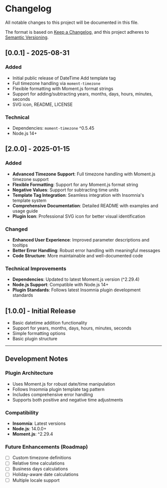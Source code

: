 # Changelog

All notable changes to this project will be documented in this file.

The format is based on [Keep a Changelog](https://keepachangelog.com/en/1.0.0/),
and this project adheres to [Semantic Versioning](https://semver.org/spec/v2.0.0.html).

## [0.0.1] - 2025-08-31

### Added
- Initial public release of DateTime Add template tag
- Full timezone handling via `moment-timezone`
- Flexible formatting with Moment.js format strings
- Support for adding/subtracting years, months, days, hours, minutes, seconds
- SVG icon, README, LICENSE

### Technical
- Dependencies: `moment-timezone` ^0.5.45
- Node.js 14+

## [2.0.0] - 2025-01-15

### Added
- **Advanced Timezone Support**: Full timezone handling with Moment.js timezone support
- **Flexible Formatting**: Support for any Moment.js format string
- **Negative Values**: Support for subtracting time units
- **Template Tag Integration**: Seamless integration with Insomnia's template system
- **Comprehensive Documentation**: Detailed README with examples and usage guide
- **Plugin Icon**: Professional SVG icon for better visual identification

### Changed
- **Enhanced User Experience**: Improved parameter descriptions and tooltips
- **Better Error Handling**: Robust error handling with meaningful messages
- **Code Structure**: More maintainable and well-documented code

### Technical Improvements
- **Dependencies**: Updated to latest Moment.js version (^2.29.4)
- **Node.js Support**: Compatible with Node.js 14+
- **Plugin Standards**: Follows latest Insomnia plugin development standards

## [1.0.0] - Initial Release
- Basic datetime addition functionality
- Support for years, months, days, hours, minutes, seconds
- Simple formatting options
- Basic plugin structure

---

## Development Notes

### Plugin Architecture
- Uses Moment.js for robust date/time manipulation
- Follows Insomnia plugin template tag pattern
- Includes comprehensive error handling
- Supports both positive and negative time adjustments

### Compatibility
- **Insomnia**: Latest versions
- **Node.js**: 14.0.0+
- **Moment.js**: ^2.29.4

### Future Enhancements (Roadmap)
- [ ] Custom timezone definitions
- [ ] Relative time calculations
- [ ] Business days calculations
- [ ] Holiday-aware date calculations
- [ ] Multiple locale support
